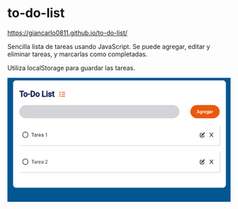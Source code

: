 # to-do-list
https://giancarlo0811.github.io/to-do-list/

Sencilla lista de tareas usando JavaScript.
Se puede agregar, editar y eliminar tareas, y marcarlas como completadas.

Utiliza localStorage para guardar las tareas.

![Alt text](./img.png)